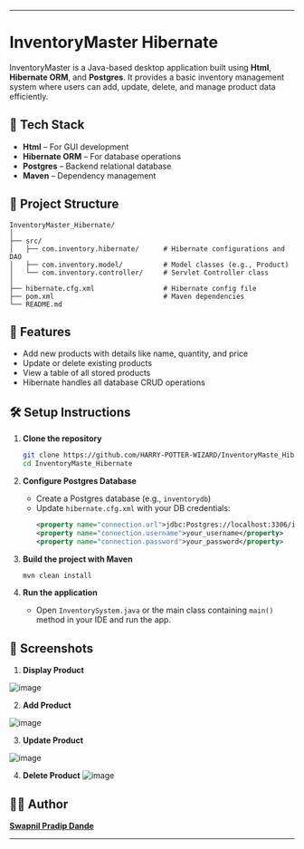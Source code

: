 
---

# InventoryMaster Hibernate

InventoryMaster is a Java-based desktop application built using **Html**, **Hibernate ORM**, and **Postgres**. It provides a basic inventory management system where users can add, update, delete, and manage product data efficiently.

## 🔧 Tech Stack

- **Html** – For GUI development  
- **Hibernate ORM** – For database operations  
- **Postgres** – Backend relational database  
- **Maven** – Dependency management  

## 📂 Project Structure

```
InventoryMaster_Hibernate/
│
├── src/
│   ├── com.inventory.hibernate/      # Hibernate configurations and DAO
│   ├── com.inventory.model/          # Model classes (e.g., Product)
│   └── com.inventory.controller/     # Servlet Controller class
│
├── hibernate.cfg.xml                 # Hibernate config file
├── pom.xml                           # Maven dependencies
└── README.md
```

## 🚀 Features

- Add new products with details like name, quantity, and price
- Update or delete existing products
- View a table of all stored products
- Hibernate handles all database CRUD operations

## 🛠️ Setup Instructions

1. **Clone the repository**
   ```bash
   git clone https://github.com/HARRY-POTTER-WIZARD/InventoryMaste_Hibernate.git
   cd InventoryMaste_Hibernate
   ```

2. **Configure Postgres Database**
   - Create a Postgres database (e.g., `inventorydb`)
   - Update `hibernate.cfg.xml` with your DB credentials:
     ```xml
     <property name="connection.url">jdbc:Postgres://localhost:3306/inventorydb</property>
     <property name="connection.username">your_username</property>
     <property name="connection.password">your_password</property>
     ```

3. **Build the project with Maven**
   ```bash
   mvn clean install
   ```

4. **Run the application**
   - Open `InventorySystem.java` or the main class containing `main()` method in your IDE and run the app.

## 📸 Screenshots
1. **Display Product**
   
![image](https://github.com/user-attachments/assets/7b8152b4-ec36-4f08-8ce9-a24e842d6fbe)


2. **Add Product**

![image](https://github.com/user-attachments/assets/a1619817-f27d-4555-b73a-35a9fce5b600)

3. **Update Product**

![image](https://github.com/user-attachments/assets/84ffb29c-f7ef-47af-986f-e3444d54add6)

4. **Delete Product**
![image](https://github.com/user-attachments/assets/ce11b305-96c3-41ef-86ee-fe8f70f8f8da)




## 🧑‍💻 Author

**[Swapnil Pradip Dande](https://github.com/HARRY-POTTER-WIZARD)**

---
